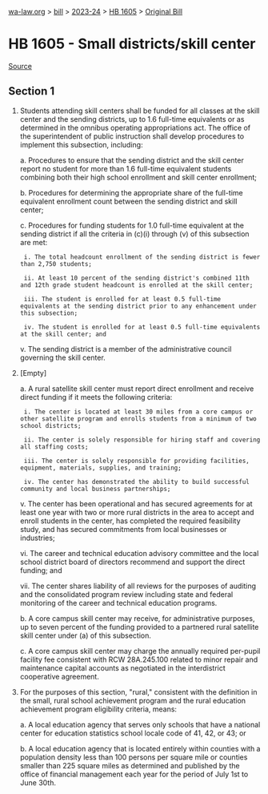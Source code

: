 [wa-law.org](/) > [bill](/bill/) > [2023-24](/bill/2023-24/) > [HB 1605](/bill/2023-24/hb/1605/) > [Original Bill](/bill/2023-24/hb/1605/1/)

# HB 1605 - Small districts/skill center

[Source](http://lawfilesext.leg.wa.gov/biennium/2023-24/Pdf/Bills/House%20Bills/1605.pdf)

## Section 1
1. Students attending skill centers shall be funded for all classes at the skill center and the sending districts, up to 1.6 full-time equivalents or as determined in the omnibus operating appropriations act. The office of the superintendent of public instruction shall develop procedures to implement this subsection, including:

    a. Procedures to ensure that the sending district and the skill center report no student for more than 1.6 full-time equivalent students combining both their high school enrollment and skill center enrollment;

    b. Procedures for determining the appropriate share of the full-time equivalent enrollment count between the sending district and skill center;

    c. Procedures for funding students for 1.0 full-time equivalent at the sending district if all the criteria in (c)(i) through (v) of this subsection are met:

        i. The total headcount enrollment of the sending district is fewer than 2,750 students;

        ii. At least 10 percent of the sending district's combined 11th and 12th grade student headcount is enrolled at the skill center;

        iii. The student is enrolled for at least 0.5 full-time equivalents at the sending district prior to any enhancement under this subsection;

        iv. The student is enrolled for at least 0.5 full-time equivalents at the skill center; and

    v. The sending district is a member of the administrative council governing the skill center.

2. [Empty]

    a. A rural satellite skill center must report direct enrollment and receive direct funding if it meets the following criteria:

        i. The center is located at least 30 miles from a core campus or other satellite program and enrolls students from a minimum of two school districts;

        ii. The center is solely responsible for hiring staff and covering all staffing costs;

        iii. The center is solely responsible for providing facilities, equipment, materials, supplies, and training;

        iv. The center has demonstrated the ability to build successful community and local business partnerships;

    v. The center has been operational and has secured agreements for at least one year with two or more rural districts in the area to accept and enroll students in the center, has completed the required feasibility study, and has secured commitments from local businesses or industries;

    vi. The career and technical education advisory committee and the local school district board of directors recommend and support the direct funding; and

    vii. The center shares liability of all reviews for the purposes of auditing and the consolidated program review including state and federal monitoring of the career and technical education programs.

    b. A core campus skill center may receive, for administrative purposes, up to seven percent of the funding provided to a partnered rural satellite skill center under (a) of this subsection.

    c. A core campus skill center may charge the annually required per-pupil facility fee consistent with RCW 28A.245.100 related to minor repair and maintenance capital accounts as negotiated in the interdistrict cooperative agreement.

3. For the purposes of this section, "rural," consistent with the definition in the small, rural school achievement program and the rural education achievement program eligibility criteria, means:

    a. A local education agency that serves only schools that have a national center for education statistics school locale code of 41, 42, or 43; or

    b. A local education agency that is located entirely within counties with a population density less than 100 persons per square mile or counties smaller than 225 square miles as determined and published by the office of financial management each year for the period of July 1st to June 30th.

